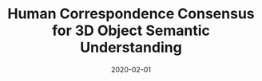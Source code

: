 ---
title: "Human Correspondence Consensus for 3D Object Semantic Understanding"
collection: publications
permalink: /publications/cpnet
excerpt: 'We observe that people have a consensus on semantic correspondences between two areas from different objects, but are less certain about the exact semantic meaning of each area. Therefore, we argue that by providing human labeled correspondences between different objects from the same category instead of explicit semantic labels, one can recover rich semantic information of an object. In this paper, we introduce a new dataset named CorresPondenceNet. Based on this dataset, we are able to learn dense semantic embeddings with a novel geodesic consistency loss.'
date: '2020-02-01'
venue: 'ECCV'
weight: 40
image: '/images/cpnet.jpg'
arxiv: 'https://arxiv.org/abs/1912.12577'
citation: 'Lou, Y., You, Y., Li, C., Cheng, Z., Li, L., Ma, L., ... & Lu, C. (2020, August). Human Correspondence Consensus for 3D Object Semantic Understanding. In European Conference on Computer Vision (pp. 496-512). Springer, Cham.'
authors: 'Yujing Lou*, Yang You*, Chengkun Li*, Zhoujun Cheng, Liangwei Li, Lizhuang Ma, Weiming Wang, Yuwing Tai, Cewu Lu <i>(*=equal contribution)</i>'
---